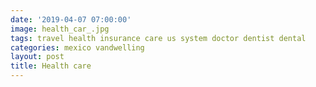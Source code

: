 ```yaml
---
date: '2019-04-07 07:00:00'
image: health_car_.jpg
tags: travel health insurance care us system doctor dentist dental
categories: mexico vandwelling
layout: post
title: Health care
---
```


